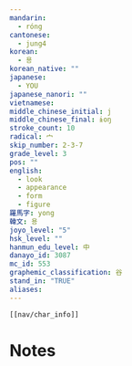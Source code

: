 ```yaml
---
mandarin:
  - róng
cantonese:
  - jung4
korean:
  - 용
korean_native: ""
japanese:
  - YOU
japanese_nanori: ""
vietnamese:
middle_chinese_initial: j
middle_chinese_final: ɨoŋ
stroke_count: 10
radical: 宀
skip_number: 2-3-7
grade_level: 3
pos: ""
english:
  - look
  - appearance
  - form
  - figure
羅馬字: yong
韓文: 용
joyo_level: "5"
hsk_level: ""
hanmun_edu_level: 中
danayo_id: 3087
mc_id: 553
graphemic_classification: 谷
stand_in: "TRUE"
aliases:
---
```

```meta-bind-embed
[[nav/char_info]]
```

# Notes
